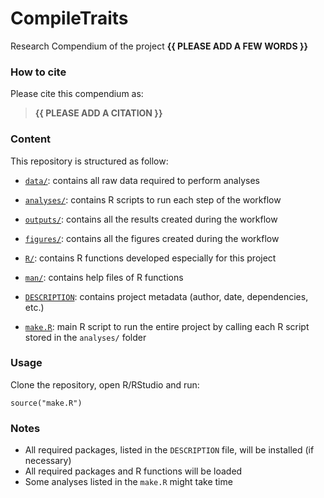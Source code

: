 <!-- README.md is generated from README.Rmd. Please edit that file -->

# CompileTraits

<!-- badges: start -->
<!-- badges: end -->

Research Compendium of the project **{{ PLEASE ADD A FEW WORDS }}**

### How to cite

Please cite this compendium as:

> **{{ PLEASE ADD A CITATION }}**

### Content

This repository is structured as follow:

-   [`data/`](https://github.com/mcpri3/CompileTraits/tree/master/data):
    contains all raw data required to perform analyses

-   [`analyses/`](https://github.com/mcpri3/CompileTraits/tree/master/analyses/):
    contains R scripts to run each step of the workflow

-   [`outputs/`](https://github.com/mcpri3/CompileTraits/tree/master/outputs):
    contains all the results created during the workflow

-   [`figures/`](https://github.com/mcpri3/CompileTraits/tree/master/figures):
    contains all the figures created during the workflow

-   [`R/`](https://github.com/mcpri3/CompileTraits/tree/master/R):
    contains R functions developed especially for this project

-   [`man/`](https://github.com/mcpri3/CompileTraits/tree/master/man):
    contains help files of R functions

-   [`DESCRIPTION`](https://github.com/mcpri3/CompileTraits/tree/master/DESCRIPTION):
    contains project metadata (author, date, dependencies, etc.)

-   [`make.R`](https://github.com/mcpri3/CompileTraits/tree/master/make.R):
    main R script to run the entire project by calling each R script
    stored in the `analyses/` folder

### Usage

Clone the repository, open R/RStudio and run:

    source("make.R")

### Notes

-   All required packages, listed in the `DESCRIPTION` file, will be
    installed (if necessary)
-   All required packages and R functions will be loaded
-   Some analyses listed in the `make.R` might take time
